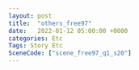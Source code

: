 ```yaml
---
layout: post
title:  "others_free97"
date:   2022-01-12 05:00:00 +0000
categories: Etc
Tags: Story Etc
SceneCode: ["scene_free97_q1_s20"]
---
```

